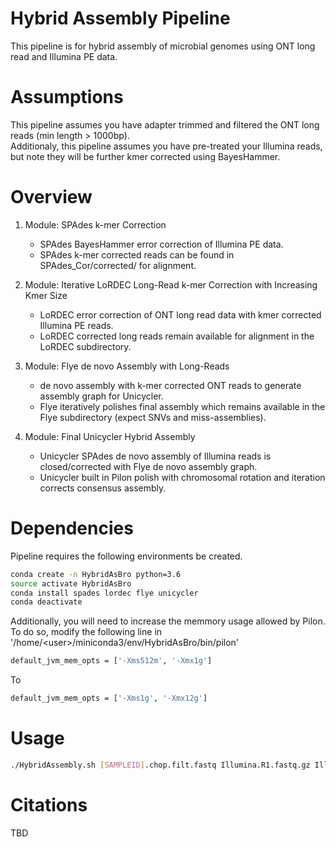 # Hybrid Assembly Pipeline
This pipeline is for hybrid assembly of microbial genomes using ONT long read and Illumina PE data.  

# Assumptions
This pipeline assumes you have adapter trimmed and filtered the ONT long reads (min length > 1000bp).  
Additionaly, this pipeline assumes you have pre-treated your Illumina reads, but note they will be further kmer corrected using BayesHammer.

# Overview
1. Module: SPAdes k-mer Correction
    + SPAdes BayesHammer error correction of Illumina PE data.
    + SPAdes k-mer corrected reads can be found in SPAdes_Cor/corrected/ for alignment.

2. Module: Iterative LoRDEC Long-Read k-mer Correction with Increasing Kmer Size
    + LoRDEC error correction of ONT long read data with kmer corrected Illumina PE reads.
    + LoRDEC corrected long reads remain available for alignment in the LoRDEC subdirectory.

3. Module: Flye de novo Assembly with Long-Reads
    + de novo assembly with k-mer corrected ONT reads to generate assembly graph for Unicycler.
    + Flye iteratively polishes final assembly which remains available in the Flye subdirectory (expect SNVs and miss-assemblies).

4. Module: Final Unicycler Hybrid Assembly
    + Unicycler SPAdes de novo assembly of Illumina reads is closed/corrected with Flye de novo assembly graph.
    + Unicycler built in Pilon polish with chromosomal rotation and iteration corrects consensus assembly.

# Dependencies
Pipeline requires the following environments be created.    
```bash  
conda create -n HybridAsBro python=3.6  
source activate HybridAsBro  
conda install spades lordec flye unicycler  
conda deactivate  
```  
Additionally, you will need to increase the memmory usage allowed by Pilon.  
To do so, modify the following line in '/home/\<user\>/miniconda3/env/HybridAsBro/bin/pilon'  
```bash
default_jvm_mem_opts = ['-Xms512m', '-Xmx1g']
```
To  
```bash
default_jvm_mem_opts = ['-Xms1g', '-Xmx12g']
```
# Usage
```bash  
./HybridAssembly.sh [SAMPLEID].chop.filt.fastq Illumina.R1.fastq.gz Illumina.R2.fastq.gz
```  

# Citations

TBD

